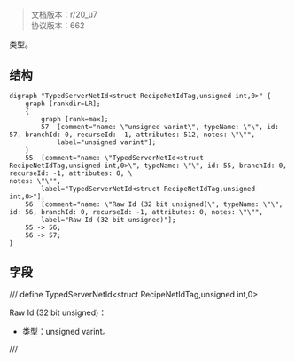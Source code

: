 # <!-- md:samp TypedServerNetId<struct RecipeNetIdTag,unsigned int,0> -->

> 文档版本：r/20_u7<br/>协议版本：662

<!-- md:samp TypedServerNetId<struct RecipeNetIdTag,unsigned int,0> -->类型。

## 结构

```viz
digraph "TypedServerNetId<struct RecipeNetIdTag,unsigned int,0>" {
	graph [rankdir=LR];
	{
		graph [rank=max];
		57	[comment="name: \"unsigned varint\", typeName: \"\", id: 57, branchId: 0, recurseId: -1, attributes: 512, notes: \"\"",
			label="unsigned varint"];
	}
	55	[comment="name: \"TypedServerNetId<struct RecipeNetIdTag,unsigned int,0>\", typeName: \"\", id: 55, branchId: 0, recurseId: -1, attributes: 0, \
notes: \"\"",
		label="TypedServerNetId<struct RecipeNetIdTag,unsigned int,0>"];
	56	[comment="name: \"Raw Id (32 bit unsigned)\", typeName: \"\", id: 56, branchId: 0, recurseId: -1, attributes: 0, notes: \"\"",
		label="Raw Id (32 bit unsigned)"];
	55 -> 56;
	56 -> 57;
}

```

## 字段

/// define
TypedServerNetId<struct RecipeNetIdTag,unsigned int,0>

Raw Id (32 bit unsigned)：<!-- md:samp unsigned varint -->

- 类型：unsigned varint。


///
